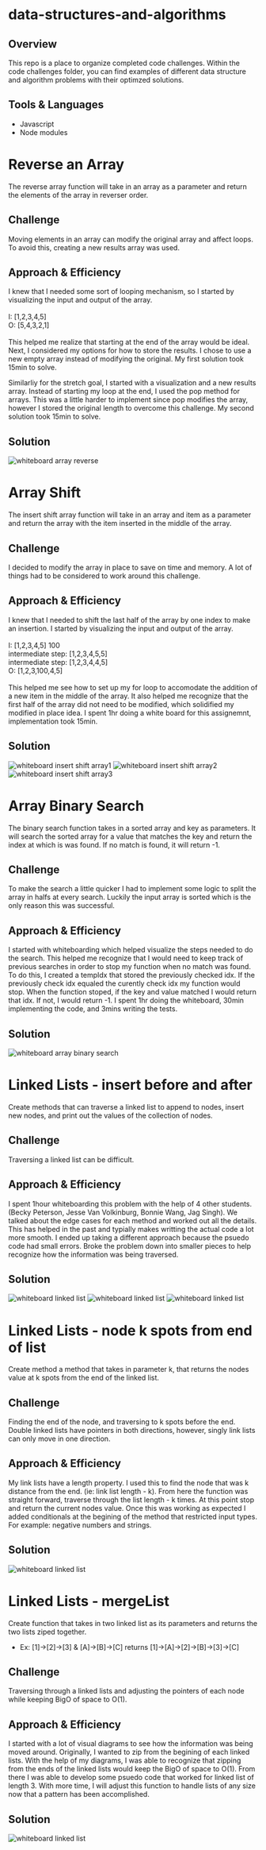 # data-structures-and-algorithms

<h2>Overview</h2>
    <p>This repo is a place to organize completed code challenges. Within the code challenges folder, you can find examples of different data structure and algorithm problems with their optimzed solutions.</p>

<h2>Tools & Languages</h2>
    <ul>
        <li>Javascript</li>
        <li>Node modules</li>
    </ul>

# Reverse an Array
The reverse array function will take in an array as a parameter and return the elements of the array in reverser order.

## Challenge
Moving elements in an array can modify the original array and affect loops. To avoid this, creating a new results array was used.

## Approach & Efficiency
I knew that I needed some sort of looping mechanism, so I started by visualizing the input and output of the array. <br><br>
     I: [1,2,3,4,5] <br>
     O: [5,4,3,2,1] <br><br>
This helped me realize that starting at the end of the array would be ideal. Next, I considered my options for how to store the results. I chose to use a new empty array instead of modifying the original. My first solution took 15min to solve.

Similarliy for the stretch goal, I started with a visualization and a new results array. Instead of starting my loop at the end, I used the pop method for arrays. This was a little harder to implement since pop modifies the array, however I stored the original length to overcome this challenge. My second solution took 15min to solve.

## Solution
![whiteboard array reverse](/assets/array-reverse.jpeg)

# Array Shift
The insert shift array function will take in an array and item as a parameter and return the array with the item inserted in the middle of the array.

## Challenge
I decided to modify the array in place to save on time and memory. A lot of things had to be considered to work around this challenge.

## Approach & Efficiency
I knew that I needed to shift the last half of the array by one index to make an insertion. I started by visualizing the input and output of the array.<br><br>
     I: [1,2,3,4,5] 100<br>
     intermediate step: [1,2,3,4,5,5]<br>
     intermediate step: [1,2,3,4,4,5]<br>
     O: [1,2,3,100,4,5]<br><br>
This helped me see how to set up my for loop to accomodate the addition of a new item in the middle of the array. It also helped me recognize that the first half of the array did not need to be modified, which solidified my modified in place idea. I spent 1hr doing a white board for this assignemnt, implementation took 15min.

## Solution
![whiteboard insert shift array1](/assets/array-shift1.jpeg)
![whiteboard insert shift array2](/assets/array-shift2.jpg)
![whiteboard insert shift array3](/assets/array-shift3.jpg)

# Array Binary Search
The binary search function takes in a sorted array and key as parameters. It will search the sorted array for a value that matches the key and return the index at which is was found. If no match is found, it will return -1.

## Challenge
To make the search a little quicker I had to implement some logic to split the array in halfs at every search. Luckily the input array is sorted which is the only reason this was successful.

## Approach & Efficiency
I started with whiteboarding which helped visualize the steps needed to do the search. This helped me recognize that I would need to keep track of previous searches in order to stop my function when no match was found. To do this, I created a tempIdx that stored the previously checked idx. If the previously check idx equaled the curently check idx my function would stop. When the function stoped, if the key and value matched I would return that idx. If not, I would return -1. I spent 1hr doing the whiteboard, 30min implementing the code, and 3mins writing the tests.

## Solution
![whiteboard array binary search](/assets/array-binary-search.jpeg)

# Linked Lists - insert before and after
Create methods that can traverse a linked list to append to nodes, insert new nodes, and print out the values of the collection of nodes.

## Challenge
Traversing a linked list can be difficult. 

## Approach & Efficiency
I spent 1hour whiteboarding this problem with the help of 4 other students. (Becky Peterson, Jesse Van Volkinburg, Bonnie Wang, Jag Singh). We talked about the edge cases for each method and worked out all the details. This has helped in the past and typially makes writting the actual code a lot more smooth. I ended up taking a different approach because the psuedo code had small errors. Broke the problem down into smaller pieces to help recognize how the information was being traversed.

## Solution
![whiteboard linked list](/assets/linkedlist1.jpeg)
![whiteboard linked list](/assets/linkedlist2.jpeg)
![whiteboard linked list](/assets/linkedlist3.jpeg)

# Linked Lists - node k spots from end of list
Create method a method that takes in parameter k, that returns the nodes value at k spots from the end of the linked list.

## Challenge
Finding the end of the node, and traversing to k spots before the end. Double linked lists have pointers in both directions, however, singly link lists can only move in one direction.

## Approach & Efficiency
My link lists have a length property. I used this to find the node that was k distance from the end. (ie: link list length - k). From here the function was straight forward, traverse through the list length - k times. At this point stop and return the current nodes value. Once this was working as expected I added conditionals at the begining of the method that restricted input types. For example: negative numbers and strings.

## Solution
![whiteboard linked list](/assets/nodeFromEnd.jpg)

# Linked Lists - mergeList
Create function that takes in two linked list as its parameters and returns the two lists ziped together. <br>
* Ex: [1]->[2]->[3] & [A]->[B]->[C] returns [1]->[A]->[2]->[B]->[3]->[C]

## Challenge
Traversing through a linked lists and adjusting the pointers of each node while keeping BigO of space to O(1).

## Approach & Efficiency
I started with a lot of visual diagrams to see how the information was being moved around. Originally, I wanted to zip from the begining of each linked lists. With the help of my diagrams, I was able to recognize that zipping from the ends of the linked lists would keep the BigO of space to O(1). From there I was able to develop some psuedo code that worked for linked list of length 3. With more time, I will adjust this function to handle lists of any size now that a pattern has been accomplished.

## Solution
![whiteboard linked list](/assets/mergeList.jpg)

